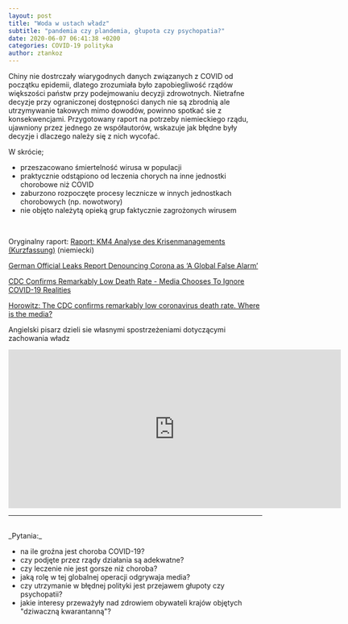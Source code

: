 ```yaml
---
layout: post
title: "Woda w ustach władz"
subtitle: "pandemia czy plandemia, głupota czy psychopatia?"
date: 2020-06-07 06:41:38 +0200
categories: COVID-19 polityka
author: ztankoz
---
```


Chiny nie dostrczały wiarygodnych danych związanych z COVID od początku epidemii, dlatego zrozumiała było zapobiegliwość rządów większości państw przy podejmowaniu decyzji zdrowotnych. Nietrafne decyzje przy ograniczonej dostępności danych nie są zbrodnią ale utrzymywanie takowych mimo dowodów, powinno spotkać sie z konsekwencjami.
Przygotowany raport na potrzeby niemieckiego rządu, ujawniony przez jednego ze współautorów, wskazuje jak błędne były decyzje i dlaczego należy się z nich wycofać.

W skrócie;

- przeszacowano śmiertelność wirusa w populacji
- praktycznie odstąpiono od leczenia chorych na inne jednostki chorobowe niż COVID
- zaburzono rozpoczęte procesy lecznicze w innych jednostkach chorobowych (np. nowotwory)
- nie objęto należytą opieką grup faktycznie zagrożonych wirusem

<br>

Oryginalny raport: [Raport: KM4 Analyse des Krisenmanagements (Kurzfassung)](https://ipfs.io/ipfs/QmUi5JPBpj9bXvSc1hjfN2FNXX83ZQBr31hbee1J7fU73w) (niemiecki)

[German Official Leaks Report Denouncing Corona as ‘A Global False Alarm’](https://www.strategic-culture.org/news/2020/05/29/german-official-leaks-report-denouncing-corona-as-global-false-alarm/)

[CDC Confirms Remarkably Low Death Rate - Media Chooses To Ignore COVID-19 Realities](https://www.zerohedge.com/health/cdc-confirms-remarkably-low-death-rate-media-chooses-ignore-covid-19-realities?utm_campaign=&utm_content=ZeroHedge%3A+The+Durden+Dispatch&utm_medium=email&utm_source=zh_newsletter)

[Horowitz: The CDC confirms remarkably low coronavirus death rate. Where is the media?](https://www.conservativereview.com/news/horowitz-cdc-confirms-remarkably-low-coronavirus-death-rate-media/)

Angielski pisarz dzieli sie własnymi spostrzeżeniami dotyczącymi zachowania władz

<iframe width="660" height="315" src="https://www.youtube-nocookie.com/embed/kvlhVD5TunY" frameborder="0" allow="accelerometer; autoplay; encrypted-media; gyroscope; picture-in-picture" allowfullscreen></iframe>

<br>
<hr>
<br>
_Pytania:_

- na ile groźna jest choroba COVID-19?
- czy podjęte przez rządy działania są adekwatne?
- czy leczenie nie jest gorsze niż choroba?
- jaką rolę w tej globalnej operacji odgrywaja media?
- czy utrzymanie w błędnej polityki jest przejawem głupoty czy psychopatii?
- jakie interesy przeważyły nad zdrowiem obywateli krajów objętych "dziwaczną kwarantanną"?
